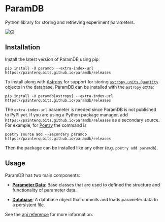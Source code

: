 # ParamDB

<!-- start intro -->

Python library for storing and retrieving experiment parameters.

<!-- end intro -->

[![CI](https://github.com/PainterQubits/paramdb/actions/workflows/ci.yml/badge.svg)](https://github.com/PainterQubits/paramdb/actions/workflows/ci.yml)

## Installation

<!-- start installation -->

Install the latest version of ParamDB using pip:

```
pip install -U paramdb --extra-index-url https://painterqubits.github.io/paramdb/releases
```

To install along with [Astropy] for support for storing [`astropy.units.Quantity`]
objects in the database, ParamDB can be installed with the `astropy` extra:

```
pip install -U paramdb[astropy] --extra-index-url https://painterqubits.github.io/paramdb/releases
```

The `extra-index-url` parameter is needed since ParamDB is not published to PyPI yet. If
you are using a Python package manager, add
`https://painterqubits.github.io/paramdb/releases` as a secondary source. For example, for
[Poetry] the command is

```
poetry source add --secondary paramdb https://painterqubits.github.io/paramdb/releases
```

Then the package can be installed like any other (e.g. `poetry add paramdb`).

[poetry]: https://python-poetry.org
[astropy]: https://docs.astropy.org/en/stable/index.html
[`astropy.units.quantity`]: https://docs.astropy.org/en/stable/api/astropy.units.Quantity.html#astropy.units.Quantity

<!-- end installation -->

## Usage

ParamDB has two main components:

- [**Parameter Data**]: Base classes that are used to defined the structure and
  functionality of parameter data.

- [**Database**]: A database object that commits and loads parameter data to a persistent
  file.

See the [api reference] for more information.

[**parameter data**]: https://painterqubits.github.io/paramdb/parameter-data.html
[**database**]: https://painterqubits.github.io/paramdb/database.html
[api reference]: https://painterqubits.github.io/paramdb/api-reference
